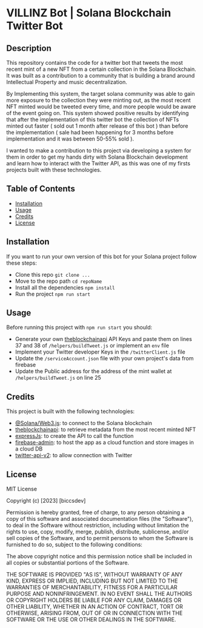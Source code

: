 # VILLINZ Bot | Solana Blockchain Twitter Bot 

## Description

This repository contains the code for a twitter bot that tweets the most recent mint of a new NFT from a certain collection in the Solana Blockchain. It was built as a contribution to a community that is building a brand around Intellectual Property and music decentralization.

By Implementing this system, the target solana community was able to gain more exposure to the collection they were minting out, as the most recent NFT minted would be tweeted every time, and more people would be aware of the event going on. This system showed positive results by identifying that after the implementation of this twitter bot the collection of NFTs minted out faster ( sold out 1 month after release of this bot ) than before the implementation ( sale had been happening for 3 months before implementation and it was between 50-55% sold ).

I wanted to make a contribution to this project via developing a system for them in order to get my hands dirty with Solana Blockchain development and learn how to interact with the Twitter API, as this was one of my firsts projects built with these technologies.


## Table of Contents

- [Installation](#installation)
- [Usage](#usage)
- [Credits](#credits)
- [License](#license)

## Installation

If you want to run your own version of this bot for your Solana project follow these steps:
- Clone this repo ``` git clone ... ```
- Move to the repo path ``` cd repoName ```
- Install all the dependencies ``` npm install ```
- Run the project ```npm run start```
## Usage

Before running this project with ```npm run start``` you should:
- Generate your own [theblockchainapi](https://www.npmjs.com/package/theblockchainapi) API Keys and paste them on lines 37 and 38 of ``` /helpers/buildTweet.js ``` or implement an ```env``` file
- Implement your Twitter developer Keys in the ```/twitterClient.js``` file
- Update the ```/serviceAccount.json``` file with your own project's data from firebase
- Update the Public address for the address of the mint wallet at ```/helpers/buildTweet.js``` on line 25 

## Credits

This project is built with the following technologies:
- [@Solana/Web3.js](https://solana-labs.github.io/solana-web3.js/): to connect to the Solana blockchain
- [theblockchainapi](https://www.npmjs.com/package/theblockchainapi): to retrieve metadata from the most recent minted NFT
- [expressJs](https://expressjs.com/): to create the API to call the function
- [firebase-admin](https://www.npmjs.com/package/firebase-admin): to host the app as a cloud function and store images in a cloud DB
- [twitter-api-v2](https://developer.twitter.com/en/docs/twitter-api): to allow connection with Twitter 

## License

MIT License

Copyright (c) [2023] [biccsdev]

Permission is hereby granted, free of charge, to any person obtaining a copy
of this software and associated documentation files (the "Software"), to deal
in the Software without restriction, including without limitation the rights
to use, copy, modify, merge, publish, distribute, sublicense, and/or sell
copies of the Software, and to permit persons to whom the Software is
furnished to do so, subject to the following conditions:

The above copyright notice and this permission notice shall be included in all
copies or substantial portions of the Software.

THE SOFTWARE IS PROVIDED "AS IS", WITHOUT WARRANTY OF ANY KIND, EXPRESS OR
IMPLIED, INCLUDING BUT NOT LIMITED TO THE WARRANTIES OF MERCHANTABILITY,
FITNESS FOR A PARTICULAR PURPOSE AND NONINFRINGEMENT. IN NO EVENT SHALL THE
AUTHORS OR COPYRIGHT HOLDERS BE LIABLE FOR ANY CLAIM, DAMAGES OR OTHER
LIABILITY, WHETHER IN AN ACTION OF CONTRACT, TORT OR OTHERWISE, ARISING FROM,
OUT OF OR IN CONNECTION WITH THE SOFTWARE OR THE USE OR OTHER DEALINGS IN THE
SOFTWARE.
